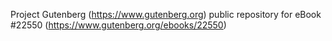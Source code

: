 Project Gutenberg (https://www.gutenberg.org) public repository for eBook #22550 (https://www.gutenberg.org/ebooks/22550)
